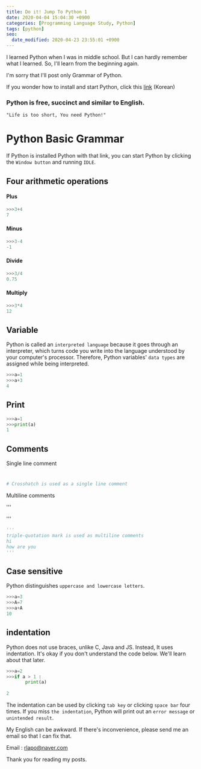 ```yaml
---
title: Do it! Jump To Python 1
date: 2020-04-04 15:04:30 +0900
categories: [Programming Language Study, Python]
tags: [python]
seo:
  date_modified: 2020-04-23 23:55:01 +0900
---
```


I learned Python when I was in middle school. 
But I can hardly remember what I learned. 
So, I'll learn from the beginning again.

I'm sorry that I'll post only Grammar of Python. 

If you wonder how to install and start Python, click this [link](https://wikidocs.net/8) (Korean)


<h3 data-toc-skip>Python is free, succinct and similar to English.</h3>

`"Life is too short, You need Python!"`




# Python Basic Grammar

If Python is installed Python with that link, you can start Python by clicking the `Window button` and running `IDLE`.

## Four arithmetic operations


#### Plus

```python
>>>3+4
7
```

#### Minus

```python
>>>3-4
-1
```

#### Divide

```python
>>>3/4
0.75
```

#### Multiply

```python
>>>3*4
12
```



## Variable

Python is called an `interpreted language` because it goes through an interpreter, which turns code you write into the language understood by your computer's processor. Therefore, Python variables' `data types` are assigned while being interpreted.

```python
>>>a=1
>>>a+3
4
```



## Print

```python
>>>a=1
>>>print(a)
1
```



## Comments

Single line comment

#

```python
# Crosshatch is used as a single line comment
```

Multiline comments

'''

'''

```python
'''
triple-quotation mark is used as multiline comments
hi
how are you
'''
```



## Case sensitive

Python distinguishes `uppercase and lowercase letters`.

```python
>>>a=3
>>>A=7
>>>a+A
10
```



## indentation

Python does not use braces, unlike C, Java and JS. Instead, It uses indentation. It's okay if you don't understand the code below. We'll learn about that later.

```python
>>>a=2
>>>if a > 1 :
       print(a)
       
2
```       

The indentation can be used by clicking `tab key` or clicking `space bar` four times.
If you miss `the indentation`, Python will print out an `error message` or `unintended result`.



My English can be awkward. If there's inconvenience, please send me an email so that I can fix that. 

Email : rlapo@naver.com

Thank you for reading my posts.
